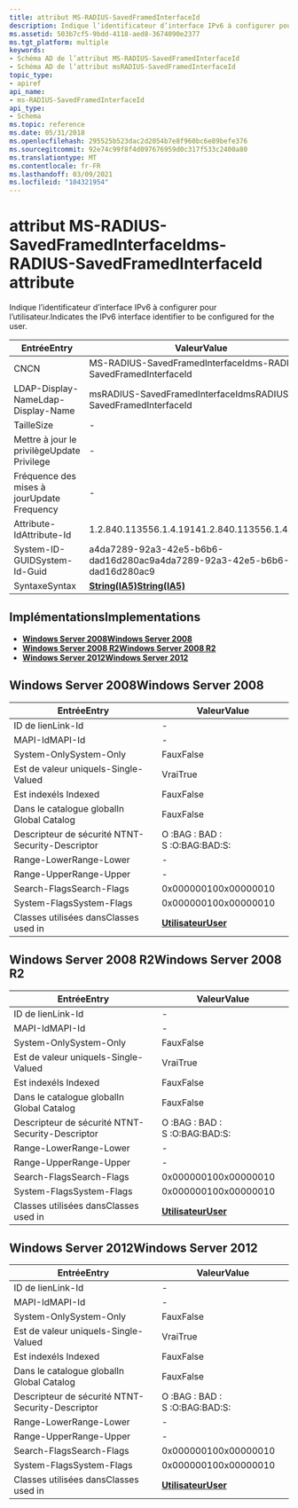 ```yaml
---
title: attribut MS-RADIUS-SavedFramedInterfaceId
description: Indique l’identificateur d’interface IPv6 à configurer pour l’utilisateur. | attribut MS-RADIUS-SavedFramedInterfaceId
ms.assetid: 503b7cf5-9bdd-4118-aed8-3674090e2377
ms.tgt_platform: multiple
keywords:
- Schéma AD de l’attribut MS-RADIUS-SavedFramedInterfaceId
- Schéma AD de l’attribut msRADIUS-SavedFramedInterfaceId
topic_type:
- apiref
api_name:
- ms-RADIUS-SavedFramedInterfaceId
api_type:
- Schema
ms.topic: reference
ms.date: 05/31/2018
ms.openlocfilehash: 295525b523dac2d2054b7e8f960bc6e89befe376
ms.sourcegitcommit: 92e74c99f8f4d097676959d0c317f533c2400a80
ms.translationtype: MT
ms.contentlocale: fr-FR
ms.lasthandoff: 03/09/2021
ms.locfileid: "104321954"
---
```

# <a name="ms-radius-savedframedinterfaceid-attribute"></a><span data-ttu-id="8c8d0-106">attribut MS-RADIUS-SavedFramedInterfaceId</span><span class="sxs-lookup"><span data-stu-id="8c8d0-106">ms-RADIUS-SavedFramedInterfaceId attribute</span></span>

<span data-ttu-id="8c8d0-107">Indique l’identificateur d’interface IPv6 à configurer pour l’utilisateur.</span><span class="sxs-lookup"><span data-stu-id="8c8d0-107">Indicates the IPv6 interface identifier to be configured for the user.</span></span>



| <span data-ttu-id="8c8d0-108">Entrée</span><span class="sxs-lookup"><span data-stu-id="8c8d0-108">Entry</span></span> | <span data-ttu-id="8c8d0-109">Valeur</span><span class="sxs-lookup"><span data-stu-id="8c8d0-109">Value</span></span> |
|-------------------|--------------------------------------|
| <span data-ttu-id="8c8d0-110">CN</span><span class="sxs-lookup"><span data-stu-id="8c8d0-110">CN</span></span>                | <span data-ttu-id="8c8d0-111">MS-RADIUS-SavedFramedInterfaceId</span><span class="sxs-lookup"><span data-stu-id="8c8d0-111">ms-RADIUS-SavedFramedInterfaceId</span></span>     |
| <span data-ttu-id="8c8d0-112">LDAP-Display-Name</span><span class="sxs-lookup"><span data-stu-id="8c8d0-112">Ldap-Display-Name</span></span> | <span data-ttu-id="8c8d0-113">msRADIUS-SavedFramedInterfaceId</span><span class="sxs-lookup"><span data-stu-id="8c8d0-113">msRADIUS-SavedFramedInterfaceId</span></span>      |
| <span data-ttu-id="8c8d0-114">Taille</span><span class="sxs-lookup"><span data-stu-id="8c8d0-114">Size</span></span>              | \-                                   |
| <span data-ttu-id="8c8d0-115">Mettre à jour le privilège</span><span class="sxs-lookup"><span data-stu-id="8c8d0-115">Update Privilege</span></span>  | \-                                   |
| <span data-ttu-id="8c8d0-116">Fréquence des mises à jour</span><span class="sxs-lookup"><span data-stu-id="8c8d0-116">Update Frequency</span></span>  | \-                                   |
| <span data-ttu-id="8c8d0-117">Attribute-Id</span><span class="sxs-lookup"><span data-stu-id="8c8d0-117">Attribute-Id</span></span>      | <span data-ttu-id="8c8d0-118">1.2.840.113556.1.4.1914</span><span class="sxs-lookup"><span data-stu-id="8c8d0-118">1.2.840.113556.1.4.1914</span></span>              |
| <span data-ttu-id="8c8d0-119">System-ID-GUID</span><span class="sxs-lookup"><span data-stu-id="8c8d0-119">System-Id-Guid</span></span>    | <span data-ttu-id="8c8d0-120">a4da7289-92a3-42e5-b6b6-dad16d280ac9</span><span class="sxs-lookup"><span data-stu-id="8c8d0-120">a4da7289-92a3-42e5-b6b6-dad16d280ac9</span></span> |
| <span data-ttu-id="8c8d0-121">Syntaxe</span><span class="sxs-lookup"><span data-stu-id="8c8d0-121">Syntax</span></span>            | [<span data-ttu-id="8c8d0-122">**String(IA5)**</span><span class="sxs-lookup"><span data-stu-id="8c8d0-122">**String(IA5)**</span></span>](s-string-ia5.md)  |



## <a name="implementations"></a><span data-ttu-id="8c8d0-123">Implémentations</span><span class="sxs-lookup"><span data-stu-id="8c8d0-123">Implementations</span></span>

-   [<span data-ttu-id="8c8d0-124">**Windows Server 2008**</span><span class="sxs-lookup"><span data-stu-id="8c8d0-124">**Windows Server 2008**</span></span>](#windows-server-2008)
-   [<span data-ttu-id="8c8d0-125">**Windows Server 2008 R2**</span><span class="sxs-lookup"><span data-stu-id="8c8d0-125">**Windows Server 2008 R2**</span></span>](#windows-server-2008-r2)
-   [<span data-ttu-id="8c8d0-126">**Windows Server 2012**</span><span class="sxs-lookup"><span data-stu-id="8c8d0-126">**Windows Server 2012**</span></span>](#windows-server-2012)

## <a name="windows-server-2008"></a><span data-ttu-id="8c8d0-127">Windows Server 2008</span><span class="sxs-lookup"><span data-stu-id="8c8d0-127">Windows Server 2008</span></span>



| <span data-ttu-id="8c8d0-128">Entrée</span><span class="sxs-lookup"><span data-stu-id="8c8d0-128">Entry</span></span> | <span data-ttu-id="8c8d0-129">Valeur</span><span class="sxs-lookup"><span data-stu-id="8c8d0-129">Value</span></span> |
|------------------------|-----------------------------------|
| <span data-ttu-id="8c8d0-130">ID de lien</span><span class="sxs-lookup"><span data-stu-id="8c8d0-130">Link-Id</span></span>                | \-                                |
| <span data-ttu-id="8c8d0-131">MAPI-Id</span><span class="sxs-lookup"><span data-stu-id="8c8d0-131">MAPI-Id</span></span>                | \-                                |
| <span data-ttu-id="8c8d0-132">System-Only</span><span class="sxs-lookup"><span data-stu-id="8c8d0-132">System-Only</span></span>            | <span data-ttu-id="8c8d0-133">Faux</span><span class="sxs-lookup"><span data-stu-id="8c8d0-133">False</span></span>                             |
| <span data-ttu-id="8c8d0-134">Est de valeur unique</span><span class="sxs-lookup"><span data-stu-id="8c8d0-134">Is-Single-Valued</span></span>       | <span data-ttu-id="8c8d0-135">Vrai</span><span class="sxs-lookup"><span data-stu-id="8c8d0-135">True</span></span>                              |
| <span data-ttu-id="8c8d0-136">Est indexé</span><span class="sxs-lookup"><span data-stu-id="8c8d0-136">Is Indexed</span></span>             | <span data-ttu-id="8c8d0-137">Faux</span><span class="sxs-lookup"><span data-stu-id="8c8d0-137">False</span></span>                             |
| <span data-ttu-id="8c8d0-138">Dans le catalogue global</span><span class="sxs-lookup"><span data-stu-id="8c8d0-138">In Global Catalog</span></span>      | <span data-ttu-id="8c8d0-139">Faux</span><span class="sxs-lookup"><span data-stu-id="8c8d0-139">False</span></span>                             |
| <span data-ttu-id="8c8d0-140">Descripteur de sécurité NT</span><span class="sxs-lookup"><span data-stu-id="8c8d0-140">NT-Security-Descriptor</span></span> | <span data-ttu-id="8c8d0-141">O :BAG : BAD : S :</span><span class="sxs-lookup"><span data-stu-id="8c8d0-141">O:BAG:BAD:S:</span></span>                      |
| <span data-ttu-id="8c8d0-142">Range-Lower</span><span class="sxs-lookup"><span data-stu-id="8c8d0-142">Range-Lower</span></span>            | \-                                |
| <span data-ttu-id="8c8d0-143">Range-Upper</span><span class="sxs-lookup"><span data-stu-id="8c8d0-143">Range-Upper</span></span>            | \-                                |
| <span data-ttu-id="8c8d0-144">Search-Flags</span><span class="sxs-lookup"><span data-stu-id="8c8d0-144">Search-Flags</span></span>           | <span data-ttu-id="8c8d0-145">0x00000010</span><span class="sxs-lookup"><span data-stu-id="8c8d0-145">0x00000010</span></span>                        |
| <span data-ttu-id="8c8d0-146">System-Flags</span><span class="sxs-lookup"><span data-stu-id="8c8d0-146">System-Flags</span></span>           | <span data-ttu-id="8c8d0-147">0x00000010</span><span class="sxs-lookup"><span data-stu-id="8c8d0-147">0x00000010</span></span>                        |
| <span data-ttu-id="8c8d0-148">Classes utilisées dans</span><span class="sxs-lookup"><span data-stu-id="8c8d0-148">Classes used in</span></span>        | [<span data-ttu-id="8c8d0-149">**Utilisateur**</span><span class="sxs-lookup"><span data-stu-id="8c8d0-149">**User**</span></span>](c-user.md)<br/> |



## <a name="windows-server-2008-r2"></a><span data-ttu-id="8c8d0-150">Windows Server 2008 R2</span><span class="sxs-lookup"><span data-stu-id="8c8d0-150">Windows Server 2008 R2</span></span>



| <span data-ttu-id="8c8d0-151">Entrée</span><span class="sxs-lookup"><span data-stu-id="8c8d0-151">Entry</span></span> | <span data-ttu-id="8c8d0-152">Valeur</span><span class="sxs-lookup"><span data-stu-id="8c8d0-152">Value</span></span> |
|------------------------|-----------------------------------|
| <span data-ttu-id="8c8d0-153">ID de lien</span><span class="sxs-lookup"><span data-stu-id="8c8d0-153">Link-Id</span></span>                | \-                                |
| <span data-ttu-id="8c8d0-154">MAPI-Id</span><span class="sxs-lookup"><span data-stu-id="8c8d0-154">MAPI-Id</span></span>                | \-                                |
| <span data-ttu-id="8c8d0-155">System-Only</span><span class="sxs-lookup"><span data-stu-id="8c8d0-155">System-Only</span></span>            | <span data-ttu-id="8c8d0-156">Faux</span><span class="sxs-lookup"><span data-stu-id="8c8d0-156">False</span></span>                             |
| <span data-ttu-id="8c8d0-157">Est de valeur unique</span><span class="sxs-lookup"><span data-stu-id="8c8d0-157">Is-Single-Valued</span></span>       | <span data-ttu-id="8c8d0-158">Vrai</span><span class="sxs-lookup"><span data-stu-id="8c8d0-158">True</span></span>                              |
| <span data-ttu-id="8c8d0-159">Est indexé</span><span class="sxs-lookup"><span data-stu-id="8c8d0-159">Is Indexed</span></span>             | <span data-ttu-id="8c8d0-160">Faux</span><span class="sxs-lookup"><span data-stu-id="8c8d0-160">False</span></span>                             |
| <span data-ttu-id="8c8d0-161">Dans le catalogue global</span><span class="sxs-lookup"><span data-stu-id="8c8d0-161">In Global Catalog</span></span>      | <span data-ttu-id="8c8d0-162">Faux</span><span class="sxs-lookup"><span data-stu-id="8c8d0-162">False</span></span>                             |
| <span data-ttu-id="8c8d0-163">Descripteur de sécurité NT</span><span class="sxs-lookup"><span data-stu-id="8c8d0-163">NT-Security-Descriptor</span></span> | <span data-ttu-id="8c8d0-164">O :BAG : BAD : S :</span><span class="sxs-lookup"><span data-stu-id="8c8d0-164">O:BAG:BAD:S:</span></span>                      |
| <span data-ttu-id="8c8d0-165">Range-Lower</span><span class="sxs-lookup"><span data-stu-id="8c8d0-165">Range-Lower</span></span>            | \-                                |
| <span data-ttu-id="8c8d0-166">Range-Upper</span><span class="sxs-lookup"><span data-stu-id="8c8d0-166">Range-Upper</span></span>            | \-                                |
| <span data-ttu-id="8c8d0-167">Search-Flags</span><span class="sxs-lookup"><span data-stu-id="8c8d0-167">Search-Flags</span></span>           | <span data-ttu-id="8c8d0-168">0x00000010</span><span class="sxs-lookup"><span data-stu-id="8c8d0-168">0x00000010</span></span>                        |
| <span data-ttu-id="8c8d0-169">System-Flags</span><span class="sxs-lookup"><span data-stu-id="8c8d0-169">System-Flags</span></span>           | <span data-ttu-id="8c8d0-170">0x00000010</span><span class="sxs-lookup"><span data-stu-id="8c8d0-170">0x00000010</span></span>                        |
| <span data-ttu-id="8c8d0-171">Classes utilisées dans</span><span class="sxs-lookup"><span data-stu-id="8c8d0-171">Classes used in</span></span>        | [<span data-ttu-id="8c8d0-172">**Utilisateur**</span><span class="sxs-lookup"><span data-stu-id="8c8d0-172">**User**</span></span>](c-user.md)<br/> |



## <a name="windows-server-2012"></a><span data-ttu-id="8c8d0-173">Windows Server 2012</span><span class="sxs-lookup"><span data-stu-id="8c8d0-173">Windows Server 2012</span></span>



| <span data-ttu-id="8c8d0-174">Entrée</span><span class="sxs-lookup"><span data-stu-id="8c8d0-174">Entry</span></span> | <span data-ttu-id="8c8d0-175">Valeur</span><span class="sxs-lookup"><span data-stu-id="8c8d0-175">Value</span></span> |
|------------------------|-----------------------------------|
| <span data-ttu-id="8c8d0-176">ID de lien</span><span class="sxs-lookup"><span data-stu-id="8c8d0-176">Link-Id</span></span>                | \-                                |
| <span data-ttu-id="8c8d0-177">MAPI-Id</span><span class="sxs-lookup"><span data-stu-id="8c8d0-177">MAPI-Id</span></span>                | \-                                |
| <span data-ttu-id="8c8d0-178">System-Only</span><span class="sxs-lookup"><span data-stu-id="8c8d0-178">System-Only</span></span>            | <span data-ttu-id="8c8d0-179">Faux</span><span class="sxs-lookup"><span data-stu-id="8c8d0-179">False</span></span>                             |
| <span data-ttu-id="8c8d0-180">Est de valeur unique</span><span class="sxs-lookup"><span data-stu-id="8c8d0-180">Is-Single-Valued</span></span>       | <span data-ttu-id="8c8d0-181">Vrai</span><span class="sxs-lookup"><span data-stu-id="8c8d0-181">True</span></span>                              |
| <span data-ttu-id="8c8d0-182">Est indexé</span><span class="sxs-lookup"><span data-stu-id="8c8d0-182">Is Indexed</span></span>             | <span data-ttu-id="8c8d0-183">Faux</span><span class="sxs-lookup"><span data-stu-id="8c8d0-183">False</span></span>                             |
| <span data-ttu-id="8c8d0-184">Dans le catalogue global</span><span class="sxs-lookup"><span data-stu-id="8c8d0-184">In Global Catalog</span></span>      | <span data-ttu-id="8c8d0-185">Faux</span><span class="sxs-lookup"><span data-stu-id="8c8d0-185">False</span></span>                             |
| <span data-ttu-id="8c8d0-186">Descripteur de sécurité NT</span><span class="sxs-lookup"><span data-stu-id="8c8d0-186">NT-Security-Descriptor</span></span> | <span data-ttu-id="8c8d0-187">O :BAG : BAD : S :</span><span class="sxs-lookup"><span data-stu-id="8c8d0-187">O:BAG:BAD:S:</span></span>                      |
| <span data-ttu-id="8c8d0-188">Range-Lower</span><span class="sxs-lookup"><span data-stu-id="8c8d0-188">Range-Lower</span></span>            | \-                                |
| <span data-ttu-id="8c8d0-189">Range-Upper</span><span class="sxs-lookup"><span data-stu-id="8c8d0-189">Range-Upper</span></span>            | \-                                |
| <span data-ttu-id="8c8d0-190">Search-Flags</span><span class="sxs-lookup"><span data-stu-id="8c8d0-190">Search-Flags</span></span>           | <span data-ttu-id="8c8d0-191">0x00000010</span><span class="sxs-lookup"><span data-stu-id="8c8d0-191">0x00000010</span></span>                        |
| <span data-ttu-id="8c8d0-192">System-Flags</span><span class="sxs-lookup"><span data-stu-id="8c8d0-192">System-Flags</span></span>           | <span data-ttu-id="8c8d0-193">0x00000010</span><span class="sxs-lookup"><span data-stu-id="8c8d0-193">0x00000010</span></span>                        |
| <span data-ttu-id="8c8d0-194">Classes utilisées dans</span><span class="sxs-lookup"><span data-stu-id="8c8d0-194">Classes used in</span></span>        | [<span data-ttu-id="8c8d0-195">**Utilisateur**</span><span class="sxs-lookup"><span data-stu-id="8c8d0-195">**User**</span></span>](c-user.md)<br/> |



 

 





